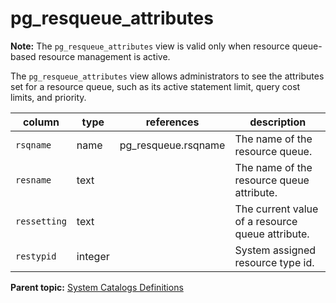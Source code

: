 # pg\_resqueue\_attributes 

**Note:** The `pg_resqueue_attributes` view is valid only when resource queue-based resource management is active.

The `pg_resqueue_attributes` view allows administrators to see the attributes set for a resource queue, such as its active statement limit, query cost limits, and priority.

|column|type|references|description|
|------|----|----------|-----------|
|`rsqname`|name|pg\_resqueue.rsqname|The name of the resource queue.|
|`resname`|text| |The name of the resource queue attribute.|
|`ressetting`|text| |The current value of a resource queue attribute.|
|`restypid`|integer| |System assigned resource type id.|

**Parent topic:** [System Catalogs Definitions](../system_catalogs/catalog_ref-html.html)

